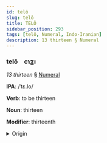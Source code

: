 ```yaml
---
id: telô
slug: telô
title: TELÔ
sidebar_position: 293
tags: [telô, Numeral, Indo-Iranian]
description: 13 thirteen § Numeral
---
```


### telô&emsp;<span kind="abugida">cɿʓı</span>

*13 thirteen* **§** [Numeral](../../tags/Numeral)

**IPA**: /ˈtɛ.lo/

**Verb**: to be thirteen

**Noun**: thirteen

**Modifier**: thirteenth

<details>
    <summary>Origin</summary>
    Hajong তেৰ terô /'tɛ.ɹɔ/<br/>
    <em>Indo-Iranian Language Family</em>
</details>